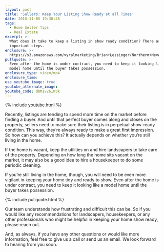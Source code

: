 ```yaml
---
layout: post
title: 'Sellers: Keep Your Listing Show Ready at all Times'
date: 2018-11-05 19:38:28
tags:
  - Home Seller Tips
  - Real Estate
excerpt: >-
  What does it take to keep a listing in show ready condition? There are a few
  important steps.
enclosure: >-
  https://s3.amazonaws.com/vyralmarketing/Brian+Lessinger/Northern+Nevada+Real+Estate-+Who+Keeps+the+House+Show+Ready+While+It%2527s+Listed+the+Market%253F.mp4
pullquote: >-
  Even after the home is under contract, you need to keep it looking like a
  model home until the buyer takes possession.
enclosure_type: video/mp4
enclosure_time:
use_youtube_image: true
youtube_alternate_image:
youtube_code: d8M1v26IW3k
---
```


{% include youtube.html %}

Recently, listings are tending to spend more time on the market before finding a buyer. And until that perfect buyer comes along and closes on the property, sellers need to make sure their listing is in perpetual show-ready condition. This way, they’re always ready to make a great first impression. So how can you achieve this? It actually depends on whether you’re still living in the home.

If the home is vacant, keep the utilities on and hire landscapers to take care of the property. Depending on how long the home sits vacant on the market, it may also be a good idea to hire a housekeeper to do some periodic cleaning.

If you’re still living in the home, though, you will need to be even more vigilant in keeping your home tidy and ready to show. Even after the home is under contract, you need to keep it looking like a model home until the buyer takes possession.

{% include pullquote.html %}

Our team understands how frustrating and difficult this can be. So if you would like any recommendations for landscapers, housekeepers, or any other professionals who might be helpful in keeping your home show ready, please reach out.

And, as always, if you have any other questions or would like more information, feel free to give us a call or send us an email. We look forward to hearing from you soon.

&nbsp;